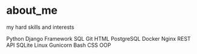 # about_me
my hard skills and interests

Python
Django Framework
SQL
Git
HTML
PostgreSQL
Docker
Nginx
REST API
SQLite
Linux
Gunicorn
Bash
CSS
OOP

